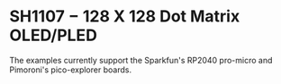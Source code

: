 # SH1107 − 128 X 128 Dot Matrix OLED/PLED

The examples currently support the Sparkfun's RP2040 pro-micro and Pimoroni's pico-explorer boards.

